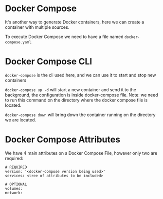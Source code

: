 # Docker Compose
It's another way to generate Docker containers, here we can create a container with multiple sources.

To execute Docker Compose we need to have a file named `docker-compose.yaml`.

# Docker Compose CLI
`docker-compose` is the cli used here, and we can use it to start and stop new containers

`docker-compose up -d` will start a new container and send it to the background, the configuration is inside docker-compose file. Note: we need to run this command on the directory where the docker compose file is located.

`docker-compose down` will bring down the container running on the directory we are located.

# Docker Compose Attributes
We have 4 main attributes on a Docker Compose File, however only two are required:

```dockerCompose
# REQUIRED
version: '<docker-compose version being used>'
services: <tree of attributes to be included>

# OPTIONAL
volumes:
network:
```